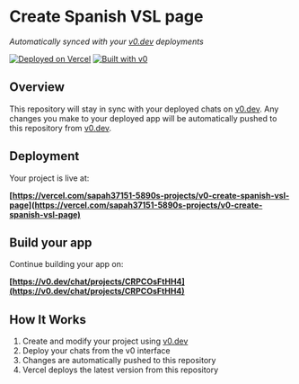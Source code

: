 # Create Spanish VSL page

*Automatically synced with your [v0.dev](https://v0.dev) deployments*

[![Deployed on Vercel](https://img.shields.io/badge/Deployed%20on-Vercel-black?style=for-the-badge&logo=vercel)](https://vercel.com/sapah37151-5890s-projects/v0-create-spanish-vsl-page)
[![Built with v0](https://img.shields.io/badge/Built%20with-v0.dev-black?style=for-the-badge)](https://v0.dev/chat/projects/CRPCOsFtHH4)

## Overview

This repository will stay in sync with your deployed chats on [v0.dev](https://v0.dev).
Any changes you make to your deployed app will be automatically pushed to this repository from [v0.dev](https://v0.dev).

## Deployment

Your project is live at:

**[https://vercel.com/sapah37151-5890s-projects/v0-create-spanish-vsl-page](https://vercel.com/sapah37151-5890s-projects/v0-create-spanish-vsl-page)**

## Build your app

Continue building your app on:

**[https://v0.dev/chat/projects/CRPCOsFtHH4](https://v0.dev/chat/projects/CRPCOsFtHH4)**

## How It Works

1. Create and modify your project using [v0.dev](https://v0.dev)
2. Deploy your chats from the v0 interface
3. Changes are automatically pushed to this repository
4. Vercel deploys the latest version from this repository